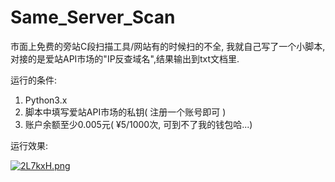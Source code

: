 # Same_Server_Scan
市面上免费的旁站C段扫描工具/网站有的时候扫的不全, 我就自己写了一个小脚本,对接的是爱站API市场的"IP反查域名",结果输出到txt文档里.


运行的条件:
  1. Python3.x
  2. 脚本中填写爱站API市场的私钥( 注册一个账号即可 )
  3. 账户余额至少0.005元( ¥5/1000次, 可到不了我的钱包哈...)

运行效果:

[![2L7kxH.png](https://z3.ax1x.com/2021/06/16/2L7kxH.png)](https://imgtu.com/i/2L7kxH)
